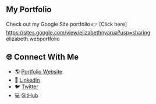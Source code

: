 ## My Portfolio

Check out my Google Site portfolio 👉 [Click here]
https://sites.google.com/view/elizabethnyarua?usp=sharing
 elizabeth.webportfolio
## 🌐 Connect With Me

- 🌎 [Portfolio Website](https://sites.google.com/view/your-site)
- 💼 [LinkedIn](https://www.linkedin.com/in/your-name)
- 🐦 [Twitter](https://twitter.com/yourhandle)
- 💻 [GitHub](https://github.com/yourusername)
